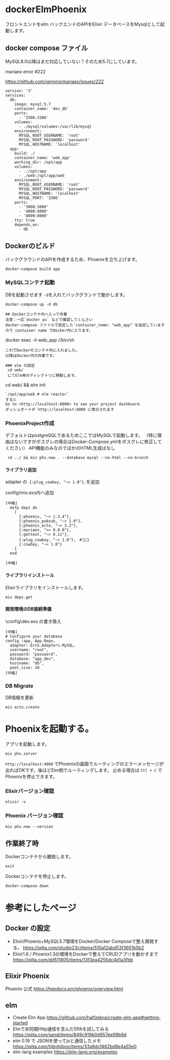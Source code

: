 # dockerElmPhoenix
フロントエンドをelm バックエンドのAPIをElixir
データベースをMysqlとして起動します。

## docker compose ファイル
MySQL8.0以降はまだ対応していない？そのため5.7にしています。

mariaex error #222

https://github.com/xerions/mariaex/issues/222
```
version: '3'
services:
  db:
    image: mysql:5.7
    container_name: 'dev_db'
    ports:
      - '3306:3306'
    volumes:
      - ./mysql/volumes:/var/lib/mysql
    environment:
      MYSQL_ROOT_USERNAME: 'root'
      MYSQL_ROOT_PASSWORD: 'password'
      MYSQL_HOSTNAME: 'localhost'     
  app:
    build: ./
    container_name: 'web_app'
    working_dir: /opt/app
    volumes:
      - .:/opt/app
      - ./web:/opt/app/web
    environment:
      MYSQL_ROOT_USERNAME: 'root'
      MYSQL_ROOT_PASSWORD: 'password'
      MYSQL_HOSTNAME: 'localhost'
      MYSQL_PORT: '3306'
    ports:
      - '3000:3000'
      - '4000:4000'
      - '8000:8000'
    tty: true
    depends_on:
      - db
```
## Dockerのビルド
バックグラウンドのAPIを作成するため、Phoenixを立ち上げます。
```
docker-compose build app
```
### MySQLコンテナ起動
DBを起動させます
`-d`を入れてバックグランドで動かします。
```
docker-compose up -d db

## Dockerコンテナ内へ入って作業
注意：一応`docker ps` などで確認してくんさい
docker-compose ファイルで設定した`container_name: "web_app"`を指定していますので container name でDocker内に入ります。

```
docker exec -it web_app //bin/sh
```
これでDockerのコンテナ内に入れました。
以降はDocker内の作業です。

### elm の設定
 cd web/
 にてElm用のディレクトリに移動します。

```
cd web/ && elm init
```
`/opt/app/web # elm reactor`
すると
Go to <http://localhost:8000> to see your project dashboard.
ダッシュボードが http://localhost:8000 に表示されます
```

### PhoenixProject作成
デフォルトはpostgreSQLであるためここではMySQLで起動します。
（特に理由はないですがポスグレの場合はDocker-Compose.ymlをポスグレに修正してください）
API機能のみなのでほかのHTML生成はなし
```
 cd ../ && mix phx.new . --database mysql --no-html --no-brunch
```
#### ライブラリ追加
adapter の` {:plug_cowboy, "~> 1.0"},`を追加　

config/mix.exs内へ追加
```
[中略]
  defp deps do
    [
      {:phoenix, "~> 1.3.4"},
      {:phoenix_pubsub, "~> 1.0"},
      {:phoenix_ecto, "~> 3.2"},
      {:mariaex, ">= 0.0.0"},
      {:gettext, "~> 0.11"},
      {:plug_cowboy, "~> 1.0"},　#ココ
      {:cowboy, "~> 1.0"}
    ]
  end
  
[中略]
```
#### ライブラリインストール
Elixirライブラリをインストールします。
```
mix deps.get
```

#### 開発環境のDB接続準備
\config\dev.exs の書き換え
```
[中略]
# Configure your database
config :app, App.Repo,
  adapter: Ecto.Adapters.MySQL,
  username: "root",
  password: "password",
  database: "app_dev",
  hostname: "db",
  pool_size: 10
[中略]

```

### DB Migrate
DB情報を更新
```
mix ecto.create
```
# Phoenixを起動する。
アプリを起動します。
```
mix phx.server
```
`http://localhost:4000` でPhoenixの画面でルーティングのエラーメッセージが出ればOKです。後ほどElm側でルーティングします。
止める場合は `Ctl + C` でPhoenixを停止できます。

### Elixirバージョン確認
```
elixir -v
```
### Phoenix バージョン確認
```
mix phx.new --version
```

## 作業終了時
Dockerコンテナから離脱します。
```
exit
```
Dockerコンテナを停止します。
```
docker-compose down
```
# 参考にしたページ
## Docker の設定
 - Elixir/Phoenix+MySQL5.7環境をDocker/Docker Composeで整え開発する。
  https://qiita.com/studio23c/items/510a12abd53f3651b5b2
 - Elixir1.6 / Phoenix1.3の環境をDockerで整えてCRUDアプリを動かすまで
  https://qiita.com/dd511805/items/13f3ea4255dc4d1a3fbb 
## Elixir Phoenix
Phoenix 公式
https://hexdocs.pm/phoenix/overview.html

## elm
 - Create Elm App 
  https://github.com/halfzebra/create-elm-app#getting-started
 - Elmで非同期Http通信を含んだSPAを試してみる
  https://qiita.com/sand/items/849c919b0d957ee99b9d
 - elm 0.19 で JSONを使ってjsと通信したメモ
  https://qiita.com/hibohiboo/items/33a8dcf462bd8e4a55e0
 - elm-lang examples
  https://elm-lang.org/examples
